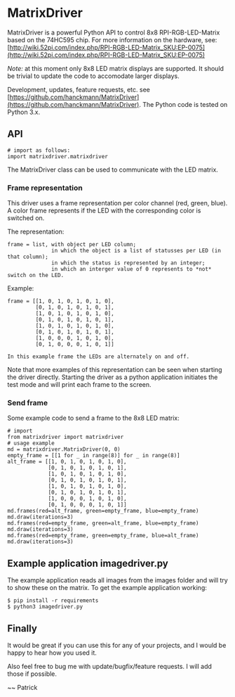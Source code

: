 # MatrixDriver

MatrixDriver is a powerful Python API to control 8x8 RPI-RGB-LED-Matrix based on the 74HC595 chip. For more information on the hardware, see: [http://wiki.52pi.com/index.php/RPI-RGB-LED-Matrix_SKU:EP-0075](http://wiki.52pi.com/index.php/RPI-RGB-LED-Matrix_SKU:EP-0075)

*Note:* at this moment only 8x8 LED matrix displays are supported. It should be trivial to update the code to accomodate larger displays.

Development, updates, feature requests, etc. see [https://github.com/hanckmann/MatrixDriver](https://github.com/hanckmann/MatrixDriver). The Python code is tested on Python 3.x.


## API

    # import as follows:
    import matrixdriver.matrixdriver

The MatrixDriver class can be used to communicate with the LED matrix.

### Frame representation

This driver uses a frame representation per color channel (red, green, blue).
A color frame represents if the LED with the corresponding color is switched on.

The representation:

    frame = list, with object per LED column;
                  in which the object is a list of statusses per LED (in that column);
                  in which the status is represented by an integer;
                  in which an interger value of 0 represents to *not* switch on the LED.

Example:

    frame = [[1, 0, 1, 0, 1, 0, 1, 0],
             [0, 1, 0, 1, 0, 1, 0, 1],
             [1, 0, 1, 0, 1, 0, 1, 0],
             [0, 1, 0, 1, 0, 1, 0, 1],
             [1, 0, 1, 0, 1, 0, 1, 0],
             [0, 1, 0, 1, 0, 1, 0, 1],
             [1, 0, 0, 0, 1, 0, 1, 0],
             [0, 1, 0, 0, 0, 1, 0, 1]]

    In this example frame the LEDs are alternately on and off.

Note that more examples of this representation can be seen when starting the driver directly. Starting the driver as a python application initiates the test mode and will print each frame to the screen.

### Send frame

Some example code to send a frame to the 8x8 LED matrix:

    # import
    from matrixdriver import matrixdriver
    # usage example
    md = matrixdriver.MatrixDriver(0, 0)
    empty_frame = [[1 for _ in range(8)] for _ in range(8)]
    alt_frame = [[1, 0, 1, 0, 1, 0, 1, 0],
                 [0, 1, 0, 1, 0, 1, 0, 1],
                 [1, 0, 1, 0, 1, 0, 1, 0],
                 [0, 1, 0, 1, 0, 1, 0, 1],
                 [1, 0, 1, 0, 1, 0, 1, 0],
                 [0, 1, 0, 1, 0, 1, 0, 1],
                 [1, 0, 0, 0, 1, 0, 1, 0],
                 [0, 1, 0, 0, 0, 1, 0, 1]]
    md.frames(red=alt_frame, green=empty_frame, blue=empty_frame)
    md.draw(iterations=3)
    md.frames(red=empty_frame, green=alt_frame, blue=empty_frame)
    md.draw(iterations=3)
    md.frames(red=empty_frame, green=empty_frame, blue=alt_frame)
    md.draw(iterations=3)


## Example application imagedriver.py

The example application reads all images from the images folder and will try to show these on the matrix. To get the example application working:

    $ pip install -r requirements
    $ python3 imagedriver.py


## Finally

It would be great if you can use this for any of your projects, and I would be happy to hear how you used it.

Also feel free to bug me with update/bugfix/feature requests. I will add those if possible.

~~ Patrick
